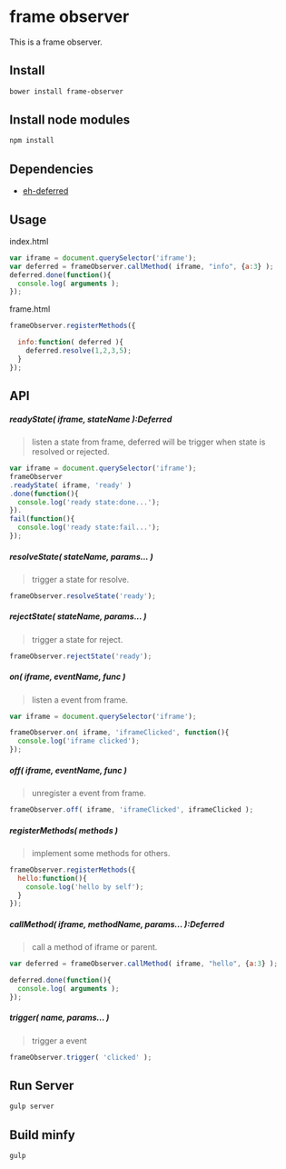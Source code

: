 frame observer
==================================

This is a frame observer.

## Install

```bash
bower install frame-observer
```

## Install node modules

```bash
npm install
```

## Dependencies

* [eh-deferred](https://github.com/eHanlin/eh-deferred)

## Usage

index.html

```js
var iframe = document.querySelector('iframe');
var deferred = frameObserver.callMethod( iframe, "info", {a:3} );
deferred.done(function(){
  console.log( arguments );
});
```

frame.html

```js
frameObserver.registerMethods({

  info:function( deferred ){
    deferred.resolve(1,2,3,5);
  }
});
```

## API

##### readyState( iframe, stateName ):Deferred
> listen a state from frame, deferred will be trigger when state is resolved or rejected.

```js
var iframe = document.querySelector('iframe');
frameObserver
.readyState( iframe, 'ready' )
.done(function(){
  console.log('ready state:done...');
}).
fail(function(){
  console.log('ready state:fail...');
});
```

##### resolveState( stateName, params... )
> trigger a state for resolve.

```js
frameObserver.resolveState('ready');
```

##### rejectState( stateName, params... )
> trigger a state for reject.

```js
frameObserver.rejectState('ready');
```

##### on( iframe, eventName, func )
> listen a event from frame.

```js
var iframe = document.querySelector('iframe');

frameObserver.on( iframe, 'iframeClicked', function(){
  console.log('iframe clicked');
});
```

##### off( iframe, eventName, func )
> unregister a event from frame.

```js
frameObserver.off( iframe, 'iframeClicked', iframeClicked );
```

##### registerMethods( methods )
> implement some methods for others.

```js
frameObserver.registerMethods({
  hello:function(){
    console.log('hello by self');
  }
});
```

##### callMethod( iframe, methodName, params... ):Deferred
> call a method of iframe or parent.

```js
var deferred = frameObserver.callMethod( iframe, "hello", {a:3} );

deferred.done(function(){
  console.log( arguments );
});
```

##### trigger( name, params... )
> trigger a event

```js
frameObserver.trigger( 'clicked' );
```

## Run Server

```bash
gulp server
```

## Build minfy

```bash
gulp
```


